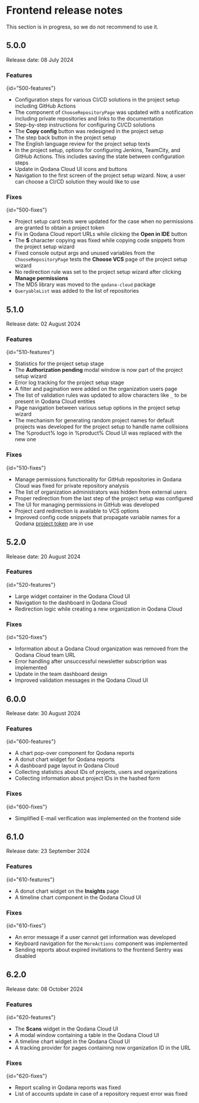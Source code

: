 <no-index/>

<show-structure depth="3"/>

# Frontend release notes

<warning>This section is in progress, so we do not recommend to use it.</warning>

## 5.0.0

Release date: 08 July 2024

### Features
{id="500-features"}

* Configuration steps for various CI/CD solutions in the project setup including GitHub Actions
* The component of `ChooseRepositoryPage` was updated with a notification including private repositories and links to the documentation
* Step-by-step instructions for configuring CI/CD solutions
* The **Copy config** button was redesigned in the project setup
* The step back button in the project setup
* The English language review for the project setup texts
* In the project setup, options for configuring Jenkins, TeamCity, and GitHub Actions. This includes saving
  the state between configuration steps
* Update in Qodana Cloud UI icons and buttons
* Navigation to the first screen of the project setup wizard. Now, a user can choose a CI/CD solution they would like to use

### Fixes
{id="500-fixes"}

* Project setup card texts were updated for the case when no permissions are granted to obtain a project token
* Fix in Qodana Cloud report URLs while clicking the **Open in IDE** button
* The **$** character copying was fixed while copying code snippets from the project setup wizard
* Fixed console output args and unused variables from the `ChooseRepositoryPage` tests
  the **Choose VCS** page of the project setup wizard
* No redirection rule was set to the project setup wizard after clicking **Manage permissions**
* The MD5 library was moved to the `qodana-cloud` package
* `QueryableList` was added to the list of repositories

## 5.1.0

Release date: 02 August 2024

### Features
{id="510-features"}

* Statistics for the project setup stage
* The **Authorization pending** modal window is now part of the project setup wizard
* Error log tracking for the project setup stage
* A filter and pagination were added on the organization users page
* The list of validation rules was updated to allow characters like `_` to be present in Qodana Cloud entities
* Page navigation between various setup options in the project setup wizard
* The mechanism for generating random project names for default projects was developed for the project setup to handle name collisions
* The %product% logo in %product% Cloud UI was replaced with the new one

### Fixes
{id="510-fixes"}

* Manage permissions functionality for GitHub repositories in Qodana Cloud was fixed for private repository analysis
* The list of organization administrators was hidden from external users
* Proper redirection from the last step of the project setup was configured
* The UI for managing permissions in GitHub was developed
* Project card redirection is available to VCS options
* Improved config code snippets that propagate variable names for a Qodana [project token](project-token.md) are in use

## 5.2.0

Release date: 20 August 2024

### Features
{id="520-features"}

* Large widget container in the Qodana Cloud UI
* Navigation to the dashboard in Qodana Cloud
* Redirection logic while creating a new organization in Qodana Cloud

### Fixes
{id="520-fixes"}

* Information about a Qodana Cloud organization was removed from the Qodana Cloud team URL
* Error handling after unsuccessful newsletter subscription was implemented
* Update in the team dashboard design
* Improved validation messages in the Qodana Cloud UI

## 6.0.0

Release date: 30 August 2024

### Features
{id="600-features"}

* A chart pop-over component for Qodana reports
* A donut chart widget for Qodana reports
* A dashboard page layout in Qodana Cloud
* Collecting statistics about IDs of projects, users and organizations
* Collecting information about project IDs in the hashed form

### Fixes
{id="600-fixes"}

* Simplified E-mail verification was implemented on the frontend side

## 6.1.0

Release date: 23 September 2024

### Features
{id="610-features"}

* A donut chart widget on the **Insights** page
* A timeline chart component in the Qodana Cloud UI

### Fixes
{id="610-fixes"}

* An error message if a user cannot get information was developed
* Keyboard navigation for the `MoreActions` component was implemented
* Sending reports about expired invitations to the frontend Sentry was disabled

## 6.2.0

Release date: 08 October 2024

### Features
{id="620-features"}

* The **Scans** widget in the Qodana Cloud UI
* A modal window containing a table in the Qodana Cloud UI
* A timeline chart widget in the Qodana Cloud UI
* A tracking provider for pages containing now organization ID in the URL

### Fixes
{id="620-fixes"}

* Report scaling in Qodana reports was fixed
* List of accounts update in case of a repository request error was fixed
